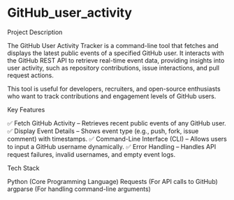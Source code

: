 # GitHub_user_activity
Project Description

The GitHub User Activity Tracker is a command-line tool that fetches and displays the latest public events of a specified GitHub user. It interacts with the GitHub REST API to retrieve real-time event data, providing insights into user activity, such as repository contributions, issue interactions, and pull request actions.

This tool is useful for developers, recruiters, and open-source enthusiasts who want to track contributions and engagement levels of GitHub users.

Key Features

✅ Fetch GitHub Activity – Retrieves recent public events of any GitHub user.
✅ Display Event Details – Shows event type (e.g., push, fork, issue comment) with timestamps.
✅ Command-Line Interface (CLI) – Allows users to input a GitHub username dynamically.
✅ Error Handling – Handles API request failures, invalid usernames, and empty event logs.

Tech Stack

Python (Core Programming Language)
Requests (For API calls to GitHub)
argparse (For handling command-line arguments)